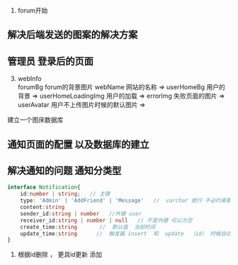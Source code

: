 1. forum开始
## 解决后端发送的图案的解决方案

## 管理员 登录后的页面  


3. webInfo   
forumBg     forum的背景图片
webName     网站的名称                             =>
userHomeBg  用户的背景                              =>
userHomeLoadingImg   用户的加载                      =>
errorImg            失败页面的图片                    =>
userAvatar          用户不上传图片时候的默认图片       =>


建立一个图床数据库   
## 通知页面的配置 以及数据库的建立




## 解决通知的问题   通知分类型

```ts
interface Notification{
    id:number | string;   // 主键
    type: 'Admin' | 'AddFriend' | 'Message'   //  varchar 就行 不必约束那值
    content:string  
    sender_id:string | number   //外键 user
    receiver_id:string | number | null   // 不是外键 可以为空
    create_time:string       //  默认值  当前时间
    update_time:string      //  触发器 insert  和  update  （id） 时候自动更新  
} 
```


1. 根据id删除    ，    更具id更新    添加
